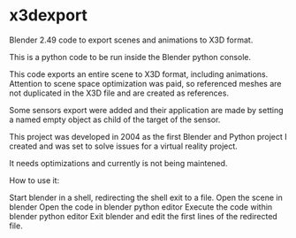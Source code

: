# x3dexport
Blender 2.49 code to export scenes and animations to X3D format. 

This is a python code to be run inside the Blender python console.

This code exports an entire scene to X3D format, including animations.
Attention to scene space optimization was paid, so referenced meshes are not duplicated in the X3D file and are created as references.

Some sensors export were added and their application are made by setting a named empty object as child of the target of the sensor.

This project was developed in 2004 as the first Blender and Python project I created and was set to solve issues for a virtual reality project.

It needs optimizations and currently is not being maintened.

How to use it:

Start blender in a shell, redirecting the shell exit to a file.
Open the scene in blender
Open the code in blender python editor
Execute the code within blender python editor
Exit blender and edit the first lines of the redirected file.
